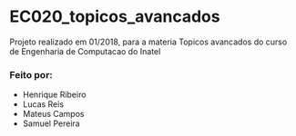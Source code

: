# EC020_topicos_avancados

Projeto realizado em 01/2018, para a materia Topicos avancados do curso de Engenharia de Computacao do Inatel

### Feito por:
- Henrique Ribeiro
- Lucas Reis
- Mateus Campos
- Samuel Pereira